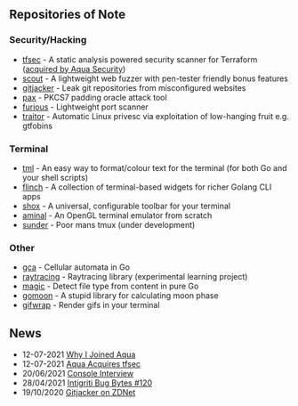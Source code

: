 

## Repositories of Note

### Security/Hacking

- [tfsec](https://github.com/tfsec/tfsec) - A static analysis powered security scanner for Terraform ([acquired by Aqua Security](https://www.aquasec.com/news/aqua-security-acquires-tfsec/))
- [scout](https://github.com/liamg/scout) - A lightweight web fuzzer with pen-tester friendly bonus features
- [gitjacker](https://github.com/liamg/gitjacker) - Leak git repositories from misconfigured websites
- [pax](https://github.com/liamg/pax) - PKCS7 padding oracle attack tool
- [furious](https://github.com/liamg/furious) - Lightweight port scanner
- [traitor](https://github.com/liamg/traitor) - Automatic Linux privesc via exploitation of low-hanging fruit e.g. gtfobins

### Terminal

- [tml](https://github.com/liamg/tml) - An easy way to format/colour text for the terminal (for both Go and your shell scripts)
- [flinch](https://github.com/liamg/flinch) - A collection of terminal-based widgets for richer Golang CLI apps
- [shox](https://github.com/liamg/shox) - A universal, configurable toolbar for your terminal
- [aminal](https://github.com/liamg/aminal) - An OpenGL terminal emulator from scratch
- [sunder](https://github.com/liamg/sunder) - Poor mans tmux (under development)

### Other

- [gca](https://github.com/liamg/gca) - Cellular automata in Go
- [raytracing](https://github.com/liamg/raytracing) - Raytracing library (experimental learning project)
- [magic](https://github.com/liamg/magic) - Detect file type from content in pure Go
- [gomoon](https://github.com/liamg/gomoon) - A stupid library for calculating moon phase
- [gifwrap](https://github.com/liamg/gifwrap) - Render gifs in your terminal

## News

- 12-07-2021 [Why I Joined Aqua](https://blog.aquasec.com/tfsec-acquisition-by-aqua)
- 12-07-2021 [Aqua Acquires tfsec](https://www.aquasec.com/news/aqua-security-acquires-tfsec/)
- 20/06/2021 [Console Interview](https://console.substack.com/p/console-58)
- 28/04/2021 [Intigriti Bug Bytes #120](https://blog.intigriti.com/2021/04/28/bug-bytes-120-macos-pwned-homebrew-rce-the-worlds-shortest-backdoor/)
- 19/10/2020 [Gitjacker on ZDNet](https://www.zdnet.com/article/new-gitjacker-tool-lets-you-find-git-folders-exposed-online/)
